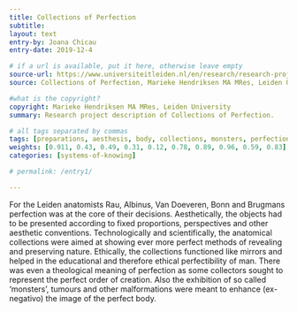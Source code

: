 ```yaml
---
title: Collections of Perfection
subtitle:
layout: text
entry-by: Joana Chicau
entry-date: 2019-12-4

# if a url is available, put it here, otherwise leave empty
source-url: https://www.universiteitleiden.nl/en/research/research-projects/humanities/collections-of-perfection
source: Collections of Perfection, Marieke Hendriksen MA MRes, Leiden University

#what is the copyright?
copyright: Marieke Hendriksen MA MRes, Leiden University
summary: Research project description of Collections of Perfection.

# all tags separated by commas
tags: [preparations, aesthesis, body, collections, monsters, perfection, proportions, collection, preparation]
weights: [0.911, 0.43, 0.49, 0.31, 0.12, 0.78, 0.89, 0.96, 0.59, 0.83]
categories: [systems-of-knowing]

# permalink: /entry1/

---
```

For the Leiden anatomists Rau, Albinus, Van Doeveren, Bonn and Brugmans perfection was at the core of their decisions. Aesthetically, the objects had to be presented according to fixed proportions, perspectives and other aesthetic conventions. Technologically and scientifically, the anatomical collections were aimed at showing ever more perfect methods of revealing and preserving nature. Ethically, the collections functioned like mirrors and helped in the educational and therefore ethical perfectibility of man. There was even a theological meaning of perfection as some collectors sought to represent the perfect order of creation. Also the exhibition of so called ‘monsters’, tumours and other malformations were meant to enhance (ex-negativo) the image of the perfect body.
